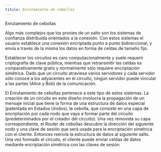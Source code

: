 ```yaml
---
titulo: Enrutamiento de cebollas 
---
```


Enrutamiento de cebollas

Algo más complejos que los proxies de un salto son los sistemas de confianza distribuida orientados a la conexión. Con estos
sistemas el usuario establece una conexión encriptada punto a punto bidireccional, y envía a través de la misma los datos en forma
de celdas de tamaño fijo.

Establecer los circuitos es caro computacionalmente y suele requerir criptografía de clave pública, mientras que retransmitir las
celdas es comparativamente gratis y normalmente sólo requiere encriptación simétrica. Dado que un circuito atraviesa varios
servidores y cada servidor sólo conoce a los adyacentes en el circuito, ningún servidor puede vincular a las partes (Alice y Bob)
de la comunicación.

El Enrutamiento de cebollas pertenece a este tipo de estos sistemas. La creación de un circuito en este diseño involucra la
propagación de un mensaje inicial que tiene la forma de una estructura de datos especial (patentada en Estados Unidos), la
cebolla, que consiste en una capa de encriptación por cada nodo que vaya a formar parte del circuito (predeterminados por el
creador del circuito). Una vez removida su capa correspondiente, el Router de cebollas descubre la dirección del siguiente nodo y
una clave de sesión que será usada para la encriptación simétrica con el cliente. Entonces reenvía la estructura de datos al
siguiente salto. Una vez formado el circuito, el cliente puede enviar celdas de datos mediante encriptación simétrica con las
claves de sesión.

